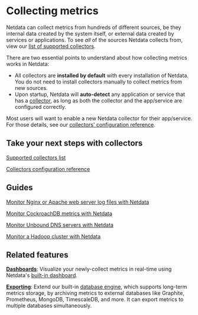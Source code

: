 <!--
title: "Collecting metrics"
custom_edit_url: "https://github.com/netdata/netdata/edit/master/collectors/README.md"
id: "collectors-ref"
sidebar_label: "Plugins Reference"
learn_status: "Published"
learn_topic_type: "Tasks"
learn_rel_path: "References/Collectors"
-->

# Collecting metrics

Netdata can collect metrics from hundreds of different sources, be they internal data created by the system itself, or
external data created by services or applications. To see _all_ of the sources Netdata collects from, view our [list of
supported collectors](/collectors/COLLECTORS.md).

There are two essential points to understand about how collecting metrics works in Netdata:

-   All collectors are **installed by default** with every installation of Netdata. You do not need to install
    collectors manually to collect metrics from new sources.
-   Upon startup, Netdata will **auto-detect** any application or service that has a
    [collector](/collectors/COLLECTORS.md), as long as both the collector and the app/service are configured correctly.

Most users will want to enable a new Netdata collector for their app/service. For those details, see
our [collectors' configuration reference](/collectors/REFERENCE.md).

## Take your next steps with collectors

[Supported collectors list](/collectors/COLLECTORS.md)

[Collectors configuration reference](/collectors/REFERENCE.md)

## Guides

[Monitor Nginx or Apache web server log files with Netdata](/docs/guides/collect-apache-nginx-web-logs.md)

[Monitor CockroachDB metrics with Netdata](/docs/guides/monitor-cockroachdb.md)

[Monitor Unbound DNS servers with Netdata](/docs/guides/collect-unbound-metrics.md)

[Monitor a Hadoop cluster with Netdata](/docs/guides/monitor-hadoop-cluster.md)

## Related features

**[Dashboards](/web/README.md)**: Visualize your newly-collect metrics in real-time using Netdata's [built-in
dashboard](/web/gui/README.md). 

**[Exporting](/exporting/README.md)**: Extend our built-in [database engine](/database/engine/README.md), which supports
long-term metrics storage, by archiving metrics to external databases like Graphite, Prometheus, MongoDB, TimescaleDB, and more.
It can export metrics to multiple databases simultaneously.


